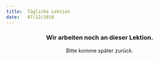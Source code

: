 ```yaml
---
title:  Tägliche Lektion
date:   07/12/2018
---
```


### <center>Wir arbeiten noch an dieser Lektion.</center>
<center>Bitte komme später zurück.</center>
